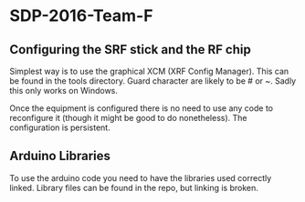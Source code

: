 # SDP-2016-Team-F

## Configuring the SRF stick and the RF chip
Simplest way is to use the graphical XCM (XRF Config Manager). This can be found in the tools directory.
Guard character are likely to be # or ~. Sadly this only works on Windows.

Once the equipment is configured there is no need to use any code to reconfigure it (though it might be good to do nonetheless).
The configuration is persistent.

## Arduino Libraries
To use the arduino code you need to have the libraries used correctly linked. 
Library files can be found in the repo, but linking is broken.